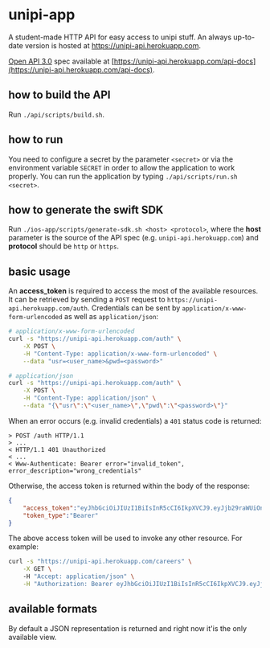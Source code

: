 # unipi-app

A student-made HTTP API for easy access to unipi stuff.
An always up-to-date version is hosted at https://unipi-api.herokuapp.com.

[Open API 3.0](https://spec.openapis.org/oas/v3.0.0) spec available at [https://unipi-api.herokuapp.com/api-docs](https://unipi-api.herokuapp.com/api-docs).

## how to build the API

Run `./api/scripts/build.sh`.

## how to run

You need to configure a secret by the parameter `<secret>` or via the environment variable `SECRET` in order to allow the application to work properly.
You can run the application by typing `./api/scripts/run.sh <secret>`.

## how to generate the swift SDK

Run `./ios-app/scripts/generate-sdk.sh <host> <protocol>`, where the **host** parameter is the source of the API spec (e.g. `unipi-api.herokuapp.com`) and **protocol** should be `http` or `https`.

## basic usage

An **access_token** is required to access the most of the available resources.
It can be retrieved by sending a `POST` request to `https://unipi-api.herokuapp.com/auth`.
Credentials can be sent by `application/x-www-form-urlencoded` as well as `application/json`:

```sh
# application/x-www-form-urlencoded
curl -s "https://unipi-api.herokuapp.com/auth" \
    -X POST \
    -H "Content-Type: application/x-www-form-urlencoded" \
    --data "usr=<user_name>&pwd=<password>"

# application/json
curl -s "https://unipi-api.herokuapp.com/auth" \
    -X POST \
    -H "Content-Type: application/json" \
    --data "{\"usr\":\"<user_name>\",\"pwd\":\"<password>\"}"
```

When an error occurs (e.g. invalid credentials) a `401` status code is returned:

```
> POST /auth HTTP/1.1
> ...
< HTTP/1.1 401 Unauthorized
< ...
< Www-Authenticate: Bearer error="invalid_token", error_description="wrong_credentials"
```

Otherwise, the access token is returned within the body of the response:

```json
{
    "access_token":"eyJhbGciOiJIUzI1BiIsInR5cCI6IkpXVCJ9.eyJjb29raWUiOnsiSlNFU1NJT05JRCI6IkE0RTAxMTY5RjIxMzg1NDBDNTRBNDhCMjlGMEVBMkQ2Iiwic2hpYl9pZHBfc2Vzc2lvbiI6ImU1Y2VmFRElYmU2M2JiZDczZThjMGY4ZDYxYzZiYTEwMGQ3NGRlMjU2MGY1NzliYWZkOGRiZmRjYjZmZDZmMGMiLCJfc2hpYnNlc3Npb25fNjU3MzczNjUzMzVmNzU2ZTY5NzA2OTY4NzQ3NDcwNzMzYTJmMmY3Nzc3NzcyZTczNzQ3NTY0NjU2ZTc0NjkyZTc1NmU2OTcwNjkyZTY5NzQyZjczNjg2OTYyNjI2ZjZjNjU3NDY4IjoiX2QwN2ZlZDYzM2UzMTMzYzU3ZDVkMTIyY2QyYmVlOWNkIn0sImlhdCI6MTYzNDU2OTI0NX0.oAmk5gmfzADUBSddu7c_tc7z3zuTy5Pu_19wqwWiTDI",
    "token_type":"Bearer"
}
```

The above access token will be used to invoke any other resource. For example:

```sh
curl -s "https://unipi-api.herokuapp.com/careers" \
    -X GET \ 
    -H "Accept: application/json" \
    -H "Authorization: Bearer eyJhbGciOiJIUzI1BiIsInR5cCI6IkpXVCJ9.eyJjb29raWUiOnsiSlNFU1NJT05JRCI6IkE0RTAxMTY5RjIxMzg1NDBDNTRBNDhCMjlGMEVBMkQ2Iiwic2hpYl9pZHBfc2Vzc2lvbiI6ImU1Y2VmFRElYmU2M2JiZDczZThjMGY4ZDYxYzZiYTEwMGQ3NGRlMjU2MGY1NzliYWZkOGRiZmRjYjZmZDZmMGMiLCJfc2hpYnNlc3Npb25fNjU3MzczNjUzMzVmNzU2ZTY5NzA2OTY4NzQ3NDcwNzMzYTJmMmY3Nzc3NzcyZTczNzQ3NTY0NjU2ZTc0NjkyZTc1NmU2OTcwNjkyZTY5NzQyZjczNjg2OTYyNjI2ZjZjNjU3NDY4IjoiX2QwN2ZlZDYzM2UzMTMzYzU3ZDVkMTIyY2QyYmVlOWNkIn0sImlhdCI6MTYzNDU2OTI0NX0.oAmk5gmfzADUBSddu7c_tc7z3zuTy5Pu_19wqwWiTDI"
```

## available formats

By default a JSON representation is returned and right now it'is the only available view.
